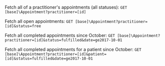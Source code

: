 Fetch all of a practitioner's appointments (all statuses):
`GET [base]\Appointment?practitioner=[id]`

Fetch all open appointments:
`GET [base]\Appointment?practitioner=[id]&status=free`

Fetch all completed appointments since October:
`GET [base]\Appointment?practitioner=[id]&status=fulfilled&date=ge2017-10-01`

Fetch all completed appointments for a patient since October:
`GET [base]\Appointment?practitioner=[id]&patient=[id]&status=fulfilled&date=ge2017-10-01`
